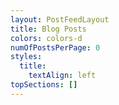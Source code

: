 ```yaml
---
layout: PostFeedLayout
title: Blog Posts
colors: colors-d
numOfPostsPerPage: 0
styles:
  title:
    textAlign: left
topSections: []
---
```

